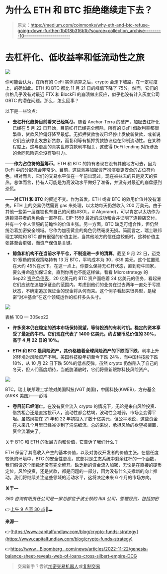# 为什么 ETH 和 BTC 拒绝继续走下去？

> 原文：<https://medium.com/coinmonks/why-eth-and-btc-refuse-going-down-further-1b018b316b1b?source=collection_archive---------10----------------------->

# 去杠杆化、低收益率和低流动性之旅

![](img/fac5ff977a9b3f9954126e40126a9e36.png)

你可能会认为，在所有的 CeFi 实体清算之后，crypto 会走下坡路。在一定程度上，的确如此。ETH 和 BTC 都比 11 月 21 日的峰值下降了 75%。然而，它们的价格几乎没有对最近 FTX 和 BlockFi 的崩溃做出反应，似乎也没有计入灰度公司 GBTC 的潜在问题。那么，怎么回事？

以下是一些论点:

- **去杠杆化趋势目前看来已经耗尽**。随着 Anchor-Terra 的破产，加密去杠杆化已经在 5 月 22 日开始，目前杠杆已经完全解除，所有的 DeFi 借款利率都很繁重，贷款风险偏好降至最低。无抵押贷款协议已经停止发放新贷款，或者说它们应该停止发放新贷款，而复利等有抵押贷款协议也在抑制流动性。在某种程度上，这与更高的真实世界贷款利率相关，这使得 DeFi lending 对所涉及的合同风险完全没有吸引力。

——**作为占位符的蓝筹币**。ETH 和 BTC 的持有者现在没有其他地方可去，因为 DeFi 中的分配机会非常少。目前，这些蓝筹加密资产扮演着更安全的占位符角色。相对而言，它们的交易水平仅在一年前出现过，现在被抹去的只是夏天的狂热。总体而言，持有人可能是为高波动水平做好了准备，并没有对最近的崩盘感到恐慌。

——**对 ETH 和 BTC** 的叙述不变。作为首发，ETH 或者 BTC 的效用价值并没有消失。ETH 上的交易仍然需要 gas 来处理，以太坊每天仍然收入 200 万美元。由于其他一些第一层连锁也有自己的问题(#SOL，# Algorand)，可以肯定以太坊作为连锁领导者的角色会一直存在。EIP-1559 最近的成功和合并证明了连锁店交付，并有一个令人信服的前瞻性的价值主张。另一方面，BTC 缺乏可组合性，但仍然统治着加密安全领域。它作为加密黄金的角色仍然毫发无损。简而言之，瑞士联邦理工学院和 BTC 都有很强的价值主张，当其他地方的信任度较低时，这种价值主张甚至会更强，而资产保值是关键。

- **鲸鱼和机构不在当前水平平仓，不制造进一步的清算**。截至 9 月 22 日，迈克尔·塞勒的微观策略持有 13 万 BTC，平均成本为 30，639 美元。这个位置现在大约 45%在水下。在这一点上，你要么保持无杠杆状态，直到母牛回家，要么拼命追加保证金，直到你再也不能这样做。看看 Microstrategy 的 Sep22 [资产负债表](https://www.microstrategy.com/content/dam/website-assets/collateral/financial-documents/financial-document-archive/form-10-q_11-01-2022.pdf)，20 亿美元的 BTC 资产面临着 24 亿美元的债务，看起来它们应该在追加保证金的范围内。考虑到他们的业务在过去两年一直处于亏损状态，不确定追加保证金的现金将从何而来。这个例子看起来很典型，是秘密“对冲基金”在这个领域运作的杠杆多头头寸。

![](img/5e01584ae85a259688fdee009c1fe259.png)

表格 10Q — 30Sep22

- **许多资本仍在稳定的资本市场保持观望，等待投资的有利时机。稳定的资本享受了最近的牛市。它们现在代表了 1400 亿美元，约占硬币总价值的 30%，高于 4 月 22 日的 10%。**

- **ETH 和 BTC 是风险资产，其价格随着全球风险资产的下跌而下跌**。利率上升的环境对风险资产不利。美国科技股年初至今下跌 24%，而中国科技股下跌 18%，从 10 月 22 日下跌 50%的低点反弹。虽然 crypto 仍然陷入了自己的冬天，但人们高度期待，当威胁消散时，它们将重新跟踪科技风险资产。

![](img/24dc3c4267f28976b575becdac033bf8.png)

BTC，瑞士联邦理工学院对美国科技(VGT 美国)，中国科技(KWEB)，方舟基金(ARKK 美国)——彭博

- **卷目前已经消亡**。在没有资金流入 crypto 的情况下，无论是来自风险投资、借贷柜台还是直接投币人，流动性都会枯竭，波动性会减弱，市场会变得平坦。虽然风投在 21 年和 22 年初投入了数十亿美元，但公平地说，这些资金在未来几个月里已经减少到了涓涓细流。总的来说，承担风险的欲望被搁置，资金流消失了。

关于 BTC 和 ETH 的发展方向和价值，它告诉了我们什么？

ETH 保留了其高收入产生的基本价值，以及对协议开发者的价值主张。在信任度较低的环境中，BTC 的安全性更高。底部只是生态系统中剩余杠杆的一个函数，我们假设这个函数还没有完全解开。缺乏新的资金流入加密，无论是在直接的硬币定位，风险投资，还是贷款，都是问题的一部分，因为没有什么支撑新的向上推动。我们将继续关注这些领域的活动水平，这将决定未来 6 个月的市场方向。

**关于—**

*360 咨询有限责任公司是一家总部位于波士顿的 RIA 公司，管理投资，包括加密*

👉[上午 9 点至 30 点](https://twitter.com/930AM2)🐰🕳

**来源—**

👉[https://www.capitalfundlaw.com/blog/crypto-funds-strategy](https://www.capitalfundlaw.com/blog/crypto-funds-strategy)

👉[https://www . Bloomberg . com/news/articles/2022-11-22/genesis-balance-sheet-reveals-web-of-loans-cross-silbert-empire-DCG](https://www.bloomberg.com/news/articles/2022-11-22/genesis-balance-sheet-reveals-web-of-loans-across-silbert-empire-dcg)

> 交易新手？尝试[加密交易机器人](/coinmonks/crypto-trading-bot-c2ffce8acb2a)或[复制交易](/coinmonks/top-10-crypto-copy-trading-platforms-for-beginners-d0c37c7d698c)